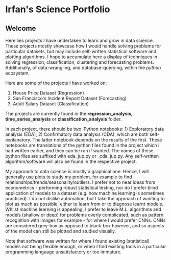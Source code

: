 # Irfan's Science Portfolio

## Welcome

Here lies projects I have undertaken to learn and grow in data science. 
These projects mostly showcase how I would handle solving problems for particular datasets, 
but may include self-written statistical software and plotting algorithms.
I hope to accumulate here a display of techniques in solving regression, classification,
clustering and forecasting problems. Additionally, of data-wrangling, and database-querying, within the
_python_ ecosystem.

Here are some of the projects I have worked on:
1) House Price Dataset (Regression)
2) San Francisco's Incident Report Dataset (Forecasting)
3) Adult Salary Dataset (Classification)

The projects are currently found in the **regression_analysis**, **time_series_analysis** or
**classification_analysis** folder. 

In each project, there should be two iPython notebooks: 1) Exploratory data analysis (EDA), 2)
Confirmatory data analysis (CDA), which are both self-explanatory. 
The latter notebook depends on the results of the first. These notebooks 
are translations of the python files found in the project which I had written earlier,
and they can be run if wanted. The names of these python files are suffixed with
eda_jup.py or _cda_jup.py.
Any self-written algorithm/software will also be found in the respective project.

My approach to data science is mostly a graphical one. 
Hence, I will generally use plots to study my problem, for example to find 
relationships/trends/seasonality/outliers. 
I prefer not to near ideas from econometrics - performing robust statistical testing, 
nor do I prefer blind application of models to a dataset (e.g. how machine learning is sometimes practised). 
I do not dislike automation, but I take the approach of wanting to plot as much as possible, 
either to learn from or to diagnose learnt models. Whilst machine learning is appealing,
I prefer to leave M.L. algorithms and models (shallow or deep) for problems overly complicated, such as pattern 
recognition with images for example - for where I would prefer CNNs. CNNs are considered
grey-box as opposed to black-box however, and so aspects of the model can still be plotted
and studied visually.

Note that software was written for where
I found existing (statistical) models not being flexible enough,
or when I find existing tools in a particular
programming language unsatisfactory or too immature.
